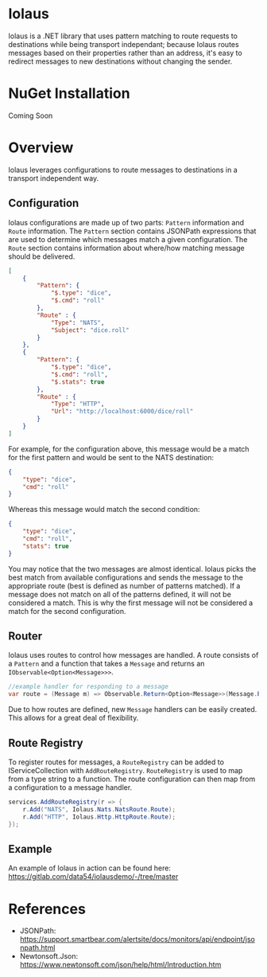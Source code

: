 # Iolaus
Iolaus is a .NET library that uses pattern matching to route requests to destinations while being transport independant; because Iolaus routes messages based on their properties rather than an address, it's easy to redirect messages to new destinations without changing the sender.
# NuGet Installation
Coming Soon
# Overview
Iolaus leverages configurations to route messages to destinations in a transport independent way. 
## Configuration
Iolaus configurations are made up of two parts: `Pattern` information and `Route` information. The `Pattern` section contains JSONPath expressions that are used to determine which messages match a given configuration. The `Route` section contains information about where/how matching message should be delivered.
``` json
[
    {
        "Pattern": {
            "$.type": "dice",
            "$.cmd": "roll"
        },
        "Route" : {
            "Type": "NATS",
            "Subject": "dice.roll"
        }
    },
    {
        "Pattern": {
            "$.type": "dice",
            "$.cmd": "roll",
            "$.stats": true
        },
        "Route" : {
            "Type": "HTTP",
            "Url": "http://localhost:6000/dice/roll"
        }
    }
]
```
For example, for the configuration above, this message would be a match for the first pattern and would be sent to the NATS destination:
``` json
{
    "type": "dice",
    "cmd": "roll"
}
```
Whereas this message would match the second condition:
``` json
{
    "type": "dice",
    "cmd": "roll",
    "stats": true
}
```
You may notice that the two messages are almost identical. Iolaus picks the best match from available configurations and sends the message to the appropriate route (best is defined as number of patterns matched). If a message does not match on all of the patterns defined, it will not be considered a match. This is why the first message will not be considered a match for the second configuration.
## Router
Iolaus uses routes to control how messages are handled. A route consists of a `Pattern` and a function that takes a `Message` and returns an `IObservable<Option<Message>>>`.
``` C#
//example handler for responding to a message
var route = (Message m) => Observable.Return<Option<Message>>(Message.Parse("{\"test\":\"message\"}"));
```
Due to how routes are defined, new `Message` handlers can be easily created. This allows for a great deal of flexibility.
## Route Registry
To register routes for messages, a `RouteRegistry` can be added to IServiceCollection with `AddRouteRegistry`. `RouteRegistry` is used to map from a type string to a function. The route configuration can then map from a configuration to a message handler.
``` C#
services.AddRouteRegistry(r => {
    r.Add("NATS", Iolaus.Nats.NatsRoute.Route);
    r.Add("HTTP", Iolaus.Http.HttpRoute.Route);
});
```

## Example
An example of Iolaus in action can be found here: https://gitlab.com/data54/iolausdemo/-/tree/master
# References
* JSONPath: https://support.smartbear.com/alertsite/docs/monitors/api/endpoint/jsonpath.html
* Newtonsoft.Json: https://www.newtonsoft.com/json/help/html/Introduction.htm